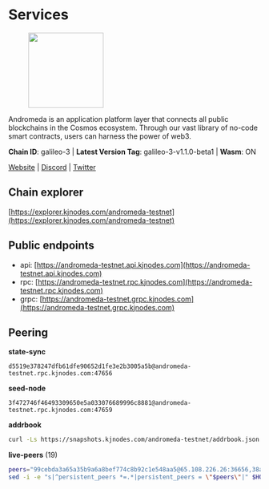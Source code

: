 # Services

<figure><img src="https://raw.githubusercontent.com/kj89/testnet_manuals/main/pingpub/logos/andromeda.png" width="150" alt=""><figcaption></figcaption></figure>

Andromeda is an application platform layer that connects all  public blockchains in the Cosmos ecosystem. Through our vast  library of no-code smart contracts, users can harness the power of web3.

**Chain ID**: galileo-3 | **Latest Version Tag**: galileo-3-v1.1.0-beta1 | **Wasm**: ON

[Website](https://www.andromedaprotocol.io) | [Discord](https://discord.gg/wzM3kSN3sE) | [Twitter](https://twitter.com/andromedaprot)




## Chain explorer
[https://explorer.kjnodes.com/andromeda-testnet](https://explorer.kjnodes.com/andromeda-testnet)

## Public endpoints

* api: [https://andromeda-testnet.api.kjnodes.com](https://andromeda-testnet.api.kjnodes.com)
* rpc: [https://andromeda-testnet.rpc.kjnodes.com](https://andromeda-testnet.rpc.kjnodes.com)
* grpc: [https://andromeda-testnet.grpc.kjnodes.com](https://andromeda-testnet.grpc.kjnodes.com)

## Peering

**state-sync**

```text
d5519e378247dfb61dfe90652d1fe3e2b3005a5b@andromeda-testnet.rpc.kjnodes.com:47656
```

**seed-node**

```text
3f472746f46493309650e5a033076689996c8881@andromeda-testnet.rpc.kjnodes.com:47659
```

**addrbook**
```bash
curl -Ls https://snapshots.kjnodes.com/andromeda-testnet/addrbook.json > $HOME/.andromedad/config/addrbook.json
```

**live-peers** (19)
```bash
peers="99cebda3a65a35b9a6a8bef774c8b92c1e548aa5@65.108.226.26:36656,38a546d75ae84bb002990ce2eb35c04d7d284809@159.223.69.214:26656,d5519e378247dfb61dfe90652d1fe3e2b3005a5b@65.109.68.190:47656,093a6c911937d6d870780003c2b0a39c050d9d85@194.31.109.199:26656,9d058b4c4eb63122dfab2278d8be1bf6bf07f9ef@65.109.86.236:26656,50ce639d8889108b488f0aa802468bc13d4873a4@75.119.159.195:26656,7fd9a427a03f0e8632d2ff4b6fe32e99e3151f04@23.88.71.247:31656,1c101b595362f6a5856ef34f43545cf95eb34912@65.109.26.21:15656,94fdba93b79d27701896d65d8e60155e06326532@65.109.63.110:15656,7ac17e470c16814be55aa02a1611b23a3fba3097@75.119.141.16:26656,f3d598517ea86c08236b53882338b0b5e1d0f0e8@213.239.207.175:42656,bd323d2c7ce260b831d20923d390e4a1623f32c4@213.239.215.195:20095,0fd8550e58b1e450b40032e17ca6d685f7be1c53@217.160.201.92:26656,0f966c78a7ac4722bd389f5c010efb8235ca8f73@65.108.227.112:14656,d0ef5f5583ff0343ea41962f68010bff54caafde@212.90.121.45:30656,443a51f595c9ca16273ca6146db1375e4223a91f@172.93.110.154:26656,bb81a52f86a5332e447373796f8a0b99f195816d@5.78.67.243:26656,1c9d70cda1b46e8a33a39783e9af0ad8b5d876ac@65.109.85.225:3340,8870aca1936673bb2068ed07fcadc6c46d3ec3a1@146.190.83.6:22656"
sed -i -e "s|^persistent_peers *=.*|persistent_peers = \"$peers\"|" $HOME/.andromedad/config/config.toml
```
